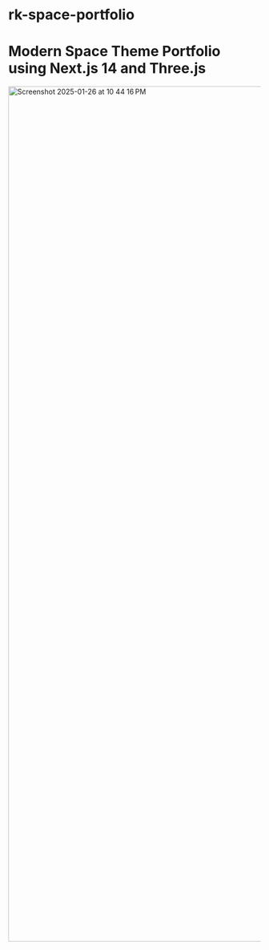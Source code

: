 # rk-space-portfolio

# Modern Space Theme Portfolio using Next.js 14 and Three.js

<img width="1707" alt="Screenshot 2025-01-26 at 10 44 16 PM" src="https://github.com/user-attachments/assets/eab2c8af-7505-4091-8d9b-a40b0ba73e07" />
